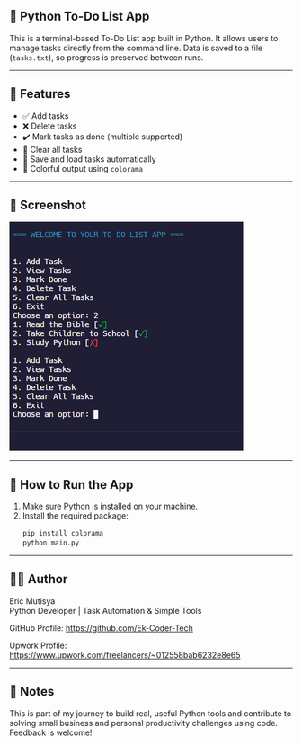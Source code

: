 ## 📝 Python To-Do List App

This is a terminal-based To-Do List app built in Python. It allows users to manage tasks directly from the command line. Data is saved to a file (`tasks.txt`), so progress is preserved between runs.

---

## 🚀 Features

- ✅ Add tasks
- ❌ Delete tasks
- ✔️ Mark tasks as done (multiple supported)
- 🧹 Clear all tasks
- 📂 Save and load tasks automatically
- 🎨 Colorful output using `colorama`

---

## 📸 Screenshot

![screenshot](screenshot.png)

---

## 🧪 How to Run the App

1. Make sure Python is installed on your machine.
2. Install the required package:
   ```bash
   pip install colorama
   python main.py

---

## 🧑‍💻 Author

Eric Mutisya  
Python Developer | Task Automation & Simple Tools  

GitHub Profile: https://github.com/Ek-Coder-Tech

Upwork Profile: https://www.upwork.com/freelancers/~012558bab6232e8e65

---

## 📌 Notes

This is part of my journey to build real, useful Python tools and contribute to solving small business and personal productivity challenges using code. Feedback is welcome!
